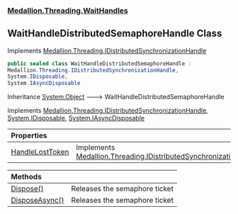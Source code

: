 ### [Medallion.Threading.WaitHandles](0cv6wmZCIva5FK3cOR8t5g.md 'Medallion.Threading.WaitHandles')

## WaitHandleDistributedSemaphoreHandle Class

Implements [Medallion.Threading.IDistributedSynchronizationHandle](https://docs.microsoft.com/en-us/dotnet/api/Medallion.Threading.IDistributedSynchronizationHandle 'Medallion.Threading.IDistributedSynchronizationHandle')

```csharp
public sealed class WaitHandleDistributedSemaphoreHandle :
Medallion.Threading.IDistributedSynchronizationHandle,
System.IDisposable,
System.IAsyncDisposable
```

Inheritance [System.Object](https://docs.microsoft.com/en-us/dotnet/api/System.Object 'System.Object') &#129106; WaitHandleDistributedSemaphoreHandle

Implements [Medallion.Threading.IDistributedSynchronizationHandle](https://docs.microsoft.com/en-us/dotnet/api/Medallion.Threading.IDistributedSynchronizationHandle 'Medallion.Threading.IDistributedSynchronizationHandle'), [System.IDisposable](https://docs.microsoft.com/en-us/dotnet/api/System.IDisposable 'System.IDisposable'), [System.IAsyncDisposable](https://docs.microsoft.com/en-us/dotnet/api/System.IAsyncDisposable 'System.IAsyncDisposable')

| Properties | |
| :--- | :--- |
| [HandleLostToken](T+UrsDheZiy67KGBnvRJ2w.md 'Medallion.Threading.WaitHandles.WaitHandleDistributedSemaphoreHandle.HandleLostToken') | Implements [Medallion.Threading.IDistributedSynchronizationHandle.HandleLostToken](https://docs.microsoft.com/en-us/dotnet/api/Medallion.Threading.IDistributedSynchronizationHandle.HandleLostToken 'Medallion.Threading.IDistributedSynchronizationHandle.HandleLostToken') |

| Methods | |
| :--- | :--- |
| [Dispose()](0x7_KsBHsL2asMDmCVsGJw.md 'Medallion.Threading.WaitHandles.WaitHandleDistributedSemaphoreHandle.Dispose()') | Releases the semaphore ticket |
| [DisposeAsync()](GYxpHZnJiw9JgevQ9jPjWg.md 'Medallion.Threading.WaitHandles.WaitHandleDistributedSemaphoreHandle.DisposeAsync()') | Releases the semaphore ticket |
